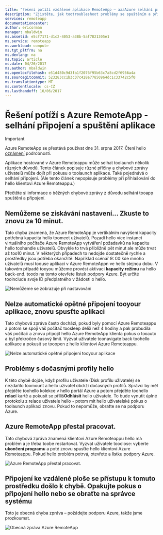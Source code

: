 ```yaml
---
title: "řešení potíží vzdálené aplikace RemoteApp – aaaAzure selhání připojení a spuštění aplikace | Microsoft Docs"
description: "Zjistěte, jak tootroubleshoot problémy se spuštěním a připojením tooapplications v Azure Remoteappu."
services: remoteapp
documentationcenter: 
author: ericorman
manager: mbaldwin
ms.assetid: e5cf7171-d1c2-4053-a38b-5af7821305e1
ms.service: remoteapp
ms.workload: compute
ms.tgt_pltfrm: na
ms.devlang: na
ms.topic: article
ms.date: 04/26/2017
ms.author: mbaldwin
ms.openlocfilehash: e51d480c9d3fa1f2076f95b63c7a8cd2f6956a4a
ms.sourcegitcommit: 523283cc1b3c37c428e77850964dc1c33742c5f0
ms.translationtype: MT
ms.contentlocale: cs-CZ
ms.lasthandoff: 10/06/2017
---
```

# <a name="troubleshoot-azure-remoteapp---application-launch-and-connection-failures"></a>Řešení potíží s Azure RemoteApp - selhání připojení a spuštění aplikace
> [!IMPORTANT]
> Azure RemoteApp se přestává používat dne 31. srpna 2017. Čtení hello [oznámení](https://go.microsoft.com/fwlink/?linkid=821148) podrobnosti.
> 
> 

Aplikace hostované v Azure Remoteappu může selhat toolaunch několik různých důvodů. Tento článek popisuje různé příčiny a chybové zprávy uživatelů může dojít při pokusu o toolaunch aplikace. Také pojednává o selhání připojení. (Ale tento článek nepopisuje problémy při přihlašování do hello klientovi Azure Remoteappu.)  

Přečtěte si informace o běžných chybové zprávy z důvodu selhání tooapp spuštění a připojení.

## <a name="were-getting-you-set-up-try-again-in-10-minutes"></a>Nemůžeme se získávání nastavení... Zkuste to znovu za 10 minut.
Tato chyba znamená, že Azure RemoteApp je vertikálním navýšení kapacity potřebná kapacita hello toomeet uživatelů. Pozadí hello více instancí virtuálního počítače Azure RemoteApp vytváření požadavků na kapacitu hello toohandle uživatelů. Obvykle to trvá přibližně pět minut ale může trvat až too10 minut. V některých případech to nedojde dostatečně rychle a prostředky jsou potřeba okamžitě. Například scénář 9: 00 kde mnoho uživatelů musí toouse aplikaci v Azure RemoteAppn ve hello stejnou dobu. V takovém případě tooyou můžeme provést aktivaci **kapacity režimu** na hello back-end. toodo na tomto otevřete lístek podpory Azure. Být určité tooinclude svoje ID předplatného v žádosti o hello.  

![Nemůžeme se zobrazuje při nastavování](./media/remoteapp-apptrouble/ra-apptrouble1.png)

## <a name="could-not-auto-reconnect-tooyour-applications-please-re-launch-your-application"></a>Nelze automatické opětné připojení tooyour aplikace, znovu spusťte aplikaci
Tato chybová zpráva často dochází, pokud byly pomocí Azure Remoteappu a potom se spojí váš počítač toosleep delší než 4 hodiny a pak probudila váš počítač a znovu připojit hello Azure RemoteApp klienta pokus o tooauto a byl překročen časový limit.  Vyzvat uživatele toonavigate back toohello aplikace a pokusit se tooopen z hello klientovi Azure Remoteappu.

![Nelze automatické opětné připojení tooyour aplikace](./media/remoteapp-apptrouble/ra-apptrouble2.png) 

## <a name="problems-with-hello-temp-profile"></a>Problémy s dočasnými profily hello
K této chybě dojde, když profilu uživatele (Disk profilu uživatele) se nezdařilo toomount a hello uživatel obdrží dočasných profilů.  Správci by měl přejděte toohello kolekce v hello portál Azure a potom přejděte toohello **relací** kartě a pokusit se příliš**Odhlásit** hello uživatele. To bude vynutit úplné protokolu z relace uživatele hello - potom mít hello uživatelské pokus o toolaunch aplikaci znovu. Pokud to nepomůže, obraťte se na podporu Azure.

## <a name="azure-remoteapp-has-stopped-working"></a>Azure RemoteApp přestal pracovat.
Tato chybová zpráva znamená klientovi Azure Remoteappu hello má problém a je třeba toobe restartovat. Vyzvat uživatele tooclose: vyberte **ukončení programu** a poté znovu spusťte hello klientovi Azure Remoteappu.  Pokud hello problém potrvá, otevřete a lístku podpory Azure.

![Azure RemoteApp přestal pracovat.](./media/remoteapp-apptrouble/ra-apptrouble3.png)  

## <a name="an-error-occurred-while-remote-desktop-connection-was-accessing-this-resource-retry-hello-connection-or-contact-your-system-administrator"></a>Připojení ke vzdálené ploše se přístupu k tomuto prostředku došlo k chybě. Opakujte pokus o připojení hello nebo se obraťte na správce systému
Toto je obecná chyba zpráva – požádejte podporu Azure, takže jsme prozkoumat. 

![Obecná zpráva Azure RemoteApp](./media/remoteapp-apptrouble/ra-apptrouble4.png) 

